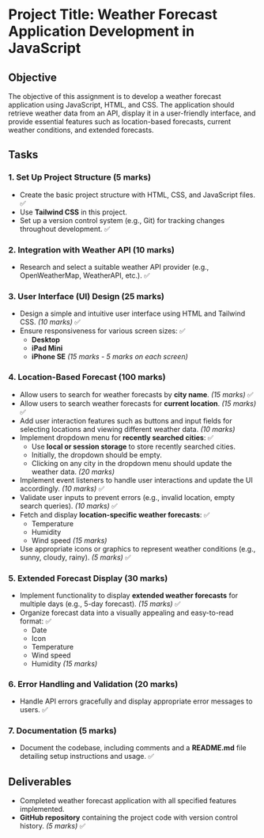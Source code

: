 # Project Title: Weather Forecast Application Development in JavaScript

## Objective
The objective of this assignment is to develop a weather forecast application using JavaScript, HTML, and CSS. The application should retrieve weather data from an API, display it in a user-friendly interface, and provide essential features such as location-based forecasts, current weather conditions, and extended forecasts.

## Tasks

### 1. Set Up Project Structure (5 marks)
- Create the basic project structure with HTML, CSS, and JavaScript files. ✅
- Use **Tailwind CSS** in this project.
- Set up a version control system (e.g., Git) for tracking changes throughout development. ✅

### 2. Integration with Weather API (10 marks)
- Research and select a suitable weather API provider (e.g., OpenWeatherMap, WeatherAPI, etc.). ✅

### 3. User Interface (UI) Design (25 marks)
- Design a simple and intuitive user interface using HTML and Tailwind CSS. *(10 marks)* ✅
- Ensure responsiveness for various screen sizes: ✅
  - **Desktop**
  - **iPad Mini**
  - **iPhone SE** *(15 marks - 5 marks on each screen)*

### 4. Location-Based Forecast (100 marks)
- Allow users to search for weather forecasts by **city name**. *(15 marks)* ✅
- Allow users to search weather forecasts for **current location**. *(15 marks)* ✅
- Add user interaction features such as buttons and input fields for selecting locations and viewing different weather data. *(10 marks)*
- Implement dropdown menu for **recently searched cities**: ✅
  - Use **local or session storage** to store recently searched cities.
  - Initially, the dropdown should be empty.
  - Clicking on any city in the dropdown menu should update the weather data. *(20 marks)*
- Implement event listeners to handle user interactions and update the UI accordingly. *(10 marks)* ✅
- Validate user inputs to prevent errors (e.g., invalid location, empty search queries). *(10 marks)* ✅
- Fetch and display **location-specific weather forecasts**: ✅
  - Temperature
  - Humidity
  - Wind speed *(15 marks)*
- Use appropriate icons or graphics to represent weather conditions (e.g., sunny, cloudy, rainy). *(5 marks)* ✅

### 5. Extended Forecast Display (30 marks)
- Implement functionality to display **extended weather forecasts** for multiple days (e.g., 5-day forecast). *(15 marks)* ✅
- Organize forecast data into a visually appealing and easy-to-read format: ✅
  - Date
  - Icon
  - Temperature
  - Wind speed
  - Humidity *(15 marks)*

### 6. Error Handling and Validation (20 marks)
- Handle API errors gracefully and display appropriate error messages to users. ✅

### 7. Documentation (5 marks)
- Document the codebase, including comments and a **README.md** file detailing setup instructions and usage. ✅

## Deliverables
- Completed weather forecast application with all specified features implemented.
- **GitHub repository** containing the project code with version control history. *(5 marks)* ✅
